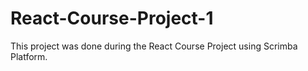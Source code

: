 # React-Course-Project-1
This project was done during the React Course Project using Scrimba Platform. 
